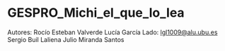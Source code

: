 # GESPRO_Michi_el_que_lo_lea
Autores:
Rocío Esteban Valverde
Lucía García Lado: lgl1009@alu.ubu.es
	Sergio Buil Laliena
     Julio Miranda Santos

